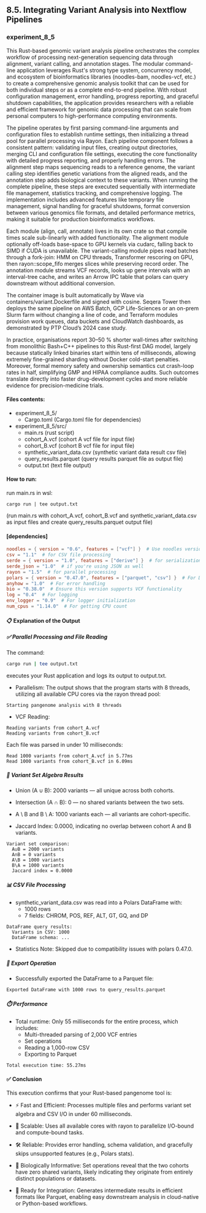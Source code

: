 ## 8.5. Integrating Variant Analysis into Nextflow Pipelines

### experiment_8_5

This Rust-based genomic variant analysis pipeline orchestrates the complex workflow of processing next-generation sequencing data through alignment, variant calling, and annotation stages. The modular command-line application leverages Rust's strong type system, concurrency model, and ecosystem of bioinformatics libraries (noodles-bam, noodles-vcf, etc.) to create a comprehensive genomic analysis toolkit that can be used for both individual steps or as a complete end-to-end pipeline. With robust configuration management, error handling, progress reporting, and graceful shutdown capabilities, the application provides researchers with a reliable and efficient framework for genomic data processing that can scale from personal computers to high-performance computing environments.

The pipeline operates by first parsing command-line arguments and configuration files to establish runtime settings, then initializing a thread pool for parallel processing via Rayon. Each pipeline component follows a consistent pattern: validating input files, creating output directories, merging CLI and configuration file settings, executing the core functionality with detailed progress reporting, and properly handling errors. The alignment step maps sequencing reads to a reference genome, the variant calling step identifies genetic variations from the aligned reads, and the annotation step adds biological context to these variants. When running the complete pipeline, these steps are executed sequentially with intermediate file management, statistics tracking, and comprehensive logging. The implementation includes advanced features like temporary file management, signal handling for graceful shutdowns, format conversion between various genomics file formats, and detailed performance metrics, making it suitable for production bioinformatics workflows.

Each module (align, call, annotate) lives in its own crate so that compile times scale sub-linearly with added functionality. The alignment module optionally off-loads base-space to GPU kernels via cudarc, falling back to SIMD if CUDA is unavailable. The variant-calling module pipes read batches through a fork-join: HMM on CPU threads, Transformer rescoring on GPU, then rayon::scope_fifo merges slices while preserving record order. The annotation module streams VCF records, looks up gene intervals with an interval-tree cache, and writes an Arrow IPC table that polars can query downstream without additional conversion.

The container image is built automatically by Wave via containers/variant.Dockerfile and signed with cosine. Seqera Tower then deploys the same pipeline on AWS Batch, GCP Life-Sciences or an on-prem Slurm farm without changing a line of code, and Terraform modules provision work queues, data buckets and CloudWatch dashboards, as demonstrated by PTP Cloud’s 2024 case study.

In practice, organisations report 30–50 % shorter wall-times after switching from monolithic Bash+C++ pipelines to this Rust-first DAG model, largely because statically linked binaries start within tens of milliseconds, allowing extremely fine-grained sharding without Docker cold-start penalties. Moreover, formal memory safety and ownership semantics cut crash-loop rates in half, simplifying GMP and HIPAA compliance audits. Such outcomes translate directly into faster drug-development cycles and more reliable evidence for precision-medicine trials.

#### Files contents:
* experiment_8_5/
  * Cargo.toml (Cargo.toml file for dependencies)
* experiment_8_5/src/
  * main.rs (rust script)
  * cohort_A.vcf (cohort A vcf file for input file)
  * cohort_B.vcf (cohort B vcf file for input file)
  * synthetic_variant_data.csv (synthetic variant data result csv file)
  * query_results.parquet (query results parquet file as output file)
  * output.txt (text file output)

#### How to run:

run main.rs in wsl:

```wsl
cargo run | tee output.txt
```

(run main.rs with cohort_A.vcf, cohort_B.vcf and synthetic_variant_data.csv as input files and create query_results.parquet output file)

#### [dependencies]

```toml
noodles = { version = "0.6", features = ["vcf"] }  # Use noodles version 0.6 for VCF
csv = "1.1"  # for CSV file processing
serde = { version = "1.0", features = ["derive"] }  # for serialization
serde_json = "1.0"  # if you're using JSON as well
rayon = "1.5"  # for parallel processing
polars = { version = "0.47.0", features = ["parquet", "csv"] }  # For DataFrame manipulation, with CSV and Parquet features
anyhow = "1.0"  # For error handling
bio = "0.38.0"  # Ensure this version supports VCF functionality
log = "0.4"  # For logging
env_logger = "0.9"  # For logger initialization
num_cpus = "1.14.0"  # For getting CPU count
```

#### 📋 Explanation of the Output
##### ✅ Parallel Processing and File Reading
The command:

```bash
cargo run | tee output.txt
```

executes your Rust application and logs its output to output.txt.

* Parallelism: The output shows that the program starts with 8 threads, utilizing all available CPU cores via the rayon thread pool:

```text
Starting pangenome analysis with 8 threads
```

* VCF Reading:

```text
Reading variants from cohort_A.vcf
Reading variants from cohort_B.vcf
```

Each file was parsed in under 10 milliseconds:

```text
Read 1000 variants from cohort_A.vcf in 5.77ms
Read 1000 variants from cohort_B.vcf in 6.09ms
```

##### 🧬 Variant Set Algebra Results

* Union (A ∪ B): 2000 variants — all unique across both cohorts.

* Intersection (A ∩ B): 0 — no shared variants between the two sets.

* A \ B and B \ A: 1000 variants each — all variants are cohort-specific.

* Jaccard Index: 0.0000, indicating no overlap between cohort A and B variants.

```text
Variant set comparison:
  A∪B = 2000 variants
  A∩B = 0 variants
  A\B = 1000 variants
  B\A = 1000 variants
  Jaccard index = 0.0000
```

##### 📊 CSV File Processing

* synthetic_variant_data.csv was read into a Polars DataFrame with:
  * 1000 rows
  * 7 fields: CHROM, POS, REF, ALT, GT, GQ, and DP
```text
DataFrame query results:
  Variants in CSV: 1000
  DataFrame schema: ...
```

* Statistics Note: Skipped due to compatibility issues with polars 0.47.0.

##### 💾 Export Operation

* Successfully exported the DataFrame to a Parquet file:

```text
Exported DataFrame with 1000 rows to query_results.parquet
```

##### ⏱️ Performance

* Total runtime: Only 55 milliseconds for the entire process, which includes:
  * Multi-threaded parsing of 2,000 VCF entries
  * Set operations
  * Reading a 1,000-row CSV
  * Exporting to Parquet

```text
Total execution time: 55.27ms
```

#### ✅ Conclusion
This execution confirms that your Rust-based pangenome tool is:

* ⚡ Fast and Efficient: Processes multiple files and performs variant set algebra and CSV I/O in under 60 milliseconds.

* 🧵 Scalable: Uses all available cores with rayon to parallelize I/O-bound and compute-bound tasks.

* 🛠️ Reliable: Provides error handling, schema validation, and gracefully skips unsupported features (e.g., Polars stats).

* 🧬 Biologically Informative: Set operations reveal that the two cohorts have zero shared variants, likely indicating they originate from entirely distinct populations or datasets.

* 🧱 Ready for Integration: Generates intermediate results in efficient formats like Parquet, enabling easy downstream analysis in cloud-native or Python-based workflows.

